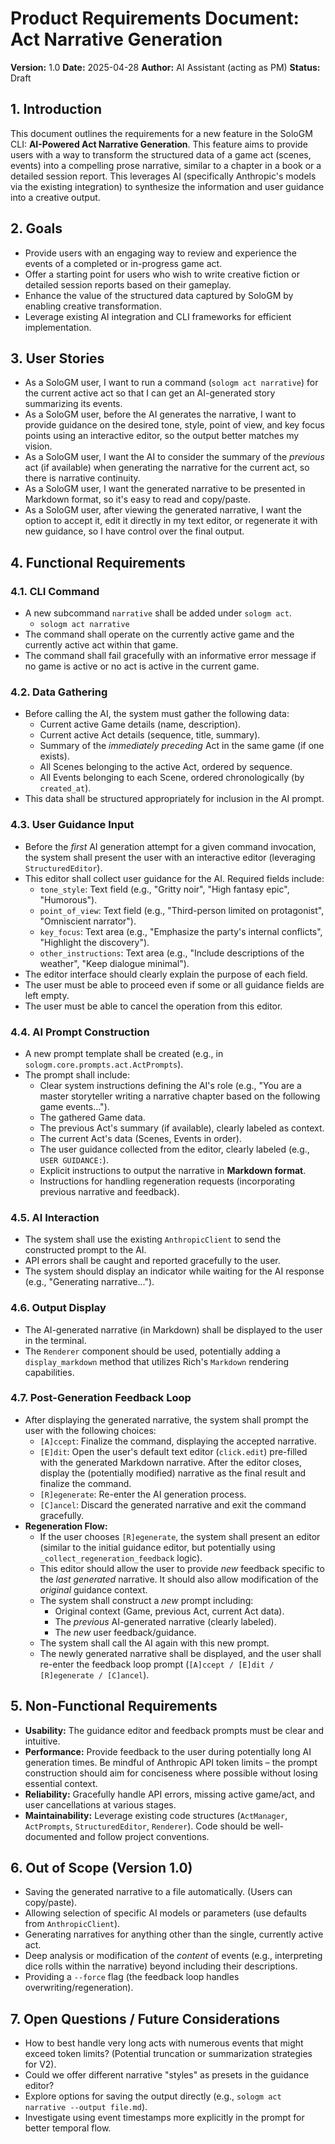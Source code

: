 # Product Requirements Document: Act Narrative Generation

**Version:** 1.0
**Date:** 2025-04-28
**Author:** AI Assistant (acting as PM)
**Status:** Draft

## 1. Introduction

This document outlines the requirements for a new feature in the SoloGM CLI: **AI-Powered Act Narrative Generation**. This feature aims to provide users with a way to transform the structured data of a game act (scenes, events) into a compelling prose narrative, similar to a chapter in a book or a detailed session report. This leverages AI (specifically Anthropic's models via the existing integration) to synthesize the information and user guidance into a creative output.

## 2. Goals

*   Provide users with an engaging way to review and experience the events of a completed or in-progress game act.
*   Offer a starting point for users who wish to write creative fiction or detailed session reports based on their gameplay.
*   Enhance the value of the structured data captured by SoloGM by enabling creative transformation.
*   Leverage existing AI integration and CLI frameworks for efficient implementation.

## 3. User Stories

*   As a SoloGM user, I want to run a command (`sologm act narrative`) for the current active act so that I can get an AI-generated story summarizing its events.
*   As a SoloGM user, before the AI generates the narrative, I want to provide guidance on the desired tone, style, point of view, and key focus points using an interactive editor, so the output better matches my vision.
*   As a SoloGM user, I want the AI to consider the summary of the *previous* act (if available) when generating the narrative for the current act, so there is narrative continuity.
*   As a SoloGM user, I want the generated narrative to be presented in Markdown format, so it's easy to read and copy/paste.
*   As a SoloGM user, after viewing the generated narrative, I want the option to accept it, edit it directly in my text editor, or regenerate it with new guidance, so I have control over the final output.

## 4. Functional Requirements

### 4.1. CLI Command

*   A new subcommand `narrative` shall be added under `sologm act`.
    *   `sologm act narrative`
*   The command shall operate on the currently active game and the currently active act within that game.
*   The command shall fail gracefully with an informative error message if no game is active or no act is active in the current game.

### 4.2. Data Gathering

*   Before calling the AI, the system must gather the following data:
    *   Current active Game details (name, description).
    *   Current active Act details (sequence, title, summary).
    *   Summary of the *immediately preceding* Act in the same game (if one exists).
    *   All Scenes belonging to the active Act, ordered by sequence.
    *   All Events belonging to each Scene, ordered chronologically (by `created_at`).
*   This data shall be structured appropriately for inclusion in the AI prompt.

### 4.3. User Guidance Input

*   Before the *first* AI generation attempt for a given command invocation, the system shall present the user with an interactive editor (leveraging `StructuredEditor`).
*   This editor shall collect user guidance for the AI. Required fields include:
    *   `tone_style`: Text field (e.g., "Gritty noir", "High fantasy epic", "Humorous").
    *   `point_of_view`: Text field (e.g., "Third-person limited on protagonist", "Omniscient narrator").
    *   `key_focus`: Text area (e.g., "Emphasize the party's internal conflicts", "Highlight the discovery").
    *   `other_instructions`: Text area (e.g., "Include descriptions of the weather", "Keep dialogue minimal").
*   The editor interface should clearly explain the purpose of each field.
*   The user must be able to proceed even if some or all guidance fields are left empty.
*   The user must be able to cancel the operation from this editor.

### 4.4. AI Prompt Construction

*   A new prompt template shall be created (e.g., in `sologm.core.prompts.act.ActPrompts`).
*   The prompt shall include:
    *   Clear system instructions defining the AI's role (e.g., "You are a master storyteller writing a narrative chapter based on the following game events...").
    *   The gathered Game data.
    *   The previous Act's summary (if available), clearly labeled as context.
    *   The current Act's data (Scenes, Events in order).
    *   The user guidance collected from the editor, clearly labeled (e.g., `USER GUIDANCE:`).
    *   Explicit instructions to output the narrative in **Markdown format**.
    *   Instructions for handling regeneration requests (incorporating previous narrative and feedback).

### 4.5. AI Interaction

*   The system shall use the existing `AnthropicClient` to send the constructed prompt to the AI.
*   API errors shall be caught and reported gracefully to the user.
*   The system should display an indicator while waiting for the AI response (e.g., "Generating narrative...").

### 4.6. Output Display

*   The AI-generated narrative (in Markdown) shall be displayed to the user in the terminal.
*   The `Renderer` component should be used, potentially adding a `display_markdown` method that utilizes Rich's `Markdown` rendering capabilities.

### 4.7. Post-Generation Feedback Loop

*   After displaying the generated narrative, the system shall prompt the user with the following choices:
    *   `[A]ccept`: Finalize the command, displaying the accepted narrative.
    *   `[E]dit`: Open the user's default text editor (`click.edit`) pre-filled with the generated Markdown narrative. After the editor closes, display the (potentially modified) narrative as the final result and finalize the command.
    *   `[R]egenerate`: Re-enter the AI generation process.
    *   `[C]ancel`: Discard the generated narrative and exit the command gracefully.
*   **Regeneration Flow:**
    *   If the user chooses `[R]egenerate`, the system shall present an editor (similar to the initial guidance editor, but potentially using `_collect_regeneration_feedback` logic).
    *   This editor should allow the user to provide *new* feedback specific to the *last generated* narrative. It should also allow modification of the *original* guidance context.
    *   The system shall construct a *new* prompt including:
        *   Original context (Game, previous Act, current Act data).
        *   The *previous* AI-generated narrative (clearly labeled).
        *   The *new* user feedback/guidance.
    *   The system shall call the AI again with this new prompt.
    *   The newly generated narrative shall be displayed, and the user shall re-enter the feedback loop prompt (`[A]ccept / [E]dit / [R]egenerate / [C]ancel`).

## 5. Non-Functional Requirements

*   **Usability:** The guidance editor and feedback prompts must be clear and intuitive.
*   **Performance:** Provide feedback to the user during potentially long AI generation times. Be mindful of Anthropic API token limits – the prompt construction should aim for conciseness where possible without losing essential context.
*   **Reliability:** Gracefully handle API errors, missing active game/act, and user cancellations at various stages.
*   **Maintainability:** Leverage existing code structures (`ActManager`, `ActPrompts`, `StructuredEditor`, `Renderer`). Code should be well-documented and follow project conventions.

## 6. Out of Scope (Version 1.0)

*   Saving the generated narrative to a file automatically. (Users can copy/paste).
*   Allowing selection of specific AI models or parameters (use defaults from `AnthropicClient`).
*   Generating narratives for anything other than the single, currently active act.
*   Deep analysis or modification of the *content* of events (e.g., interpreting dice rolls within the narrative) beyond including their descriptions.
*   Providing a `--force` flag (the feedback loop handles overwriting/regeneration).

## 7. Open Questions / Future Considerations

*   How to best handle very long acts with numerous events that might exceed token limits? (Potential truncation or summarization strategies for V2).
*   Could we offer different narrative "styles" as presets in the guidance editor?
*   Explore options for saving the output directly (e.g., `sologm act narrative --output file.md`).
*   Investigate using event timestamps more explicitly in the prompt for better temporal flow.
